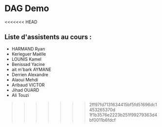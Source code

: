 # DAG Demo

<<<<<<< HEAD
## Liste d'assistents au cours :

- HARMAND Ryan
- Kerleguer Maëlle
- LOUNIS Kamel 
- Benissad Yacine
- ait m'bark AYMANE
- Derrien Alexandre
- Alaoui Mehdi
- Aribaud VICTOR
- Jihad OUARD
- Ali Touzi
>>>>>>> 2ff97fd7131634415bf5fd51696dc1453265370d
>>>>>>> 1f1b3576e2223b251f99279363d4bf0011b6fdcf
